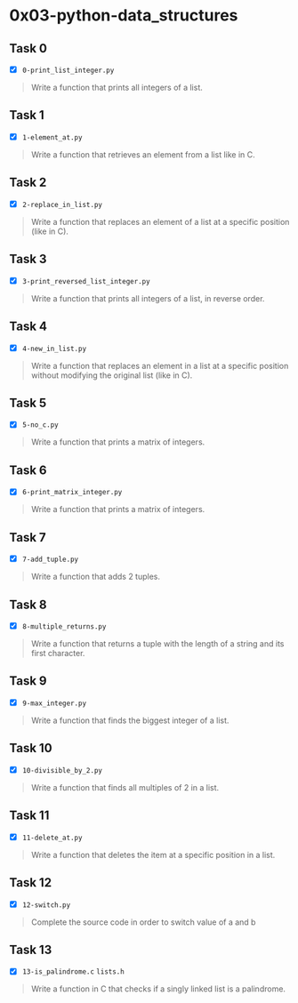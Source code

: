 # 0x03-python-data_structures

## Task 0
- [x] `0-print_list_integer.py`
> Write a function that prints all integers of a list.

## Task 1
- [x] `1-element_at.py`
> Write a function that retrieves an element from a list like in C.

## Task 2
- [x] `2-replace_in_list.py`
> Write a function that replaces an element of a list
> at a specific position (like in C).

## Task 3
- [x] `3-print_reversed_list_integer.py`
> Write a function that prints all integers of a list,
> in reverse order.

## Task 4
- [x] `4-new_in_list.py`
> Write a function that replaces an element in a list
> at a specific position without modifying the original
> list (like in C).

## Task 5
- [x] `5-no_c.py`
> Write a function that prints a matrix of integers.

## Task 6
- [x] `6-print_matrix_integer.py`
> Write a function that prints a matrix of integers.

## Task 7
- [x] `7-add_tuple.py`
> Write a function that adds 2 tuples.

## Task 8
- [x] `8-multiple_returns.py`
> Write a function that returns a tuple with the length
> of a string and its first character.

## Task 9
- [x] `9-max_integer.py`
> Write a function that finds the biggest integer of a list.

## Task 10
- [x] `10-divisible_by_2.py`
> Write a function that finds all multiples of 2 in a list.

## Task 11
- [x] `11-delete_at.py`
> Write a function that deletes the item at a specific position in a list.

## Task 12
- [x] `12-switch.py`
> Complete the source code in order to switch value of a and b

## Task 13
- [x] `13-is_palindrome.c` `lists.h`
> Write a function in C that checks if a singly linked list is a palindrome.
